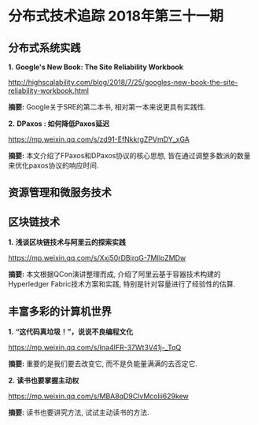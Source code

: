 # 分布式技术追踪 2018年第三十一期

## 分布式系统实践
**1.** **Google's New Book: The Site Reliability Workbook**

http://highscalability.com/blog/2018/7/25/googles-new-book-the-site-reliability-workbook.html

**摘要:** Google关于SRE的第二本书, 相对第一本来说更具有实践性.

**2.** **DPaxos : 如何降低Paxos延迟**

https://mp.weixin.qq.com/s/zd91-EfNkkrgZPVmDY_xGA

**摘要:** 本文介绍了FPaxos和DPaxos协议的核心思想, 皆在通过调整多数派的数量来优化paxos协议的响应时间.

## 资源管理和微服务技术
## 区块链技术
**1.** **浅谈区块链技术与阿里云的探索实践**

https://mp.weixin.qq.com/s/Xxi50rDBjrqG-7MIloZMDw

**摘要:** 本文根据QCon演讲整理而成, 介绍了阿里云基于容器技术构建的Hyperledger Fabric技术方案和实践, 特别是针对容量进行了经验性的估算.


## 丰富多彩的计算机世界

**1.** **“这代码真垃圾！”，说说不良编程文化**

https://mp.weixin.qq.com/s/Ina4lFR-37Wt3V41j-_TqQ

**摘要:** 重要的是我们要去改变它, 而不是负能量满满的去否定它.

**2.** **读书也要掌握主动权**

https://mp.weixin.qq.com/s/MBA8qD9ClvMcolii629kew

**摘要:** 读书也要讲究方法, 试试主动读书的方法.
